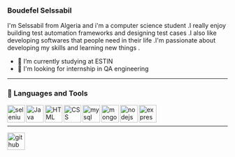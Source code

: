 <!--- ![Testing and Development](https://github.com/B-Selssabil/B-Selssabil-/blob/main/FINALLY.png) -->

### Boudefel Selssabil

I'm Selssabil from Algeria and  i'm a computer science student .I really enjoy building test  automation  frameworks  and designing test cases .I also like developing softwares that people need in their life .I'm passionate about developing my skills and learning new things .



- 🔭 I’m currently studying  at ESTIN 
- 👯 I'm looking for internship in QA engineering

---

### 🧰 Languages and Tools

<img align="left" alt="selenium" width="40px" style="marging-right:90px;" src="https://cdn.jsdelivr.net/gh/devicons/devicon/icons/selenium/selenium-original.svg" />
<img align="left" alt="Java" width="40px" style="marging-right:90px;" src="https://cdn.jsdelivr.net/gh/devicons/devicon/icons/java/java-original.svg"/>
<img align="left" alt="HTML" width="40px" style="marging-right:90px;" src="https://cdn.jsdelivr.net/gh/devicons/devicon/icons/html5/html5-plain.svg" />
<img align="left" alt="CSS" width="40px" style="marging-right:90px;" src="https://cdn.jsdelivr.net/gh/devicons/devicon/icons/css3/css3-plain.svg" />
<img align="left" alt="mysql" width="40px" style="marging-right:90px;" src="https://cdn.jsdelivr.net/gh/devicons/devicon/icons/mysql/mysql-original-wordmark.svg" />
<img align="left" alt="mongodb" width="40px" style="marging-right:90px;" src="https://cdn.jsdelivr.net/gh/devicons/devicon/icons/mongodb/mongodb-original.svg" />
<img align="left" alt="nodejs" width="40px" style="marging-right:90px;" src="https://cdn.jsdelivr.net/gh/devicons/devicon/icons/nodejs/nodejs-original.svg" />
<img align="left" alt="express" width="40px" style="marging-right:90px;" src="https://cdn.jsdelivr.net/gh/devicons/devicon/icons/express/express-original.svg" />



</br>          
</br>          


---



<!---
### 🔭 My Work

[<img src='https://github.com/B-Selssabil/B-Selssabil/blob/main/selenium.png' alt='selenium' >](https://github.com/B-Selssabil/testBankingV1) 



---
-->


[<img src='https://cdn.jsdelivr.net/npm/simple-icons@3.0.1/icons/github.svg' alt='github' height='40'>](https://github.com/B-Selssabil)  


